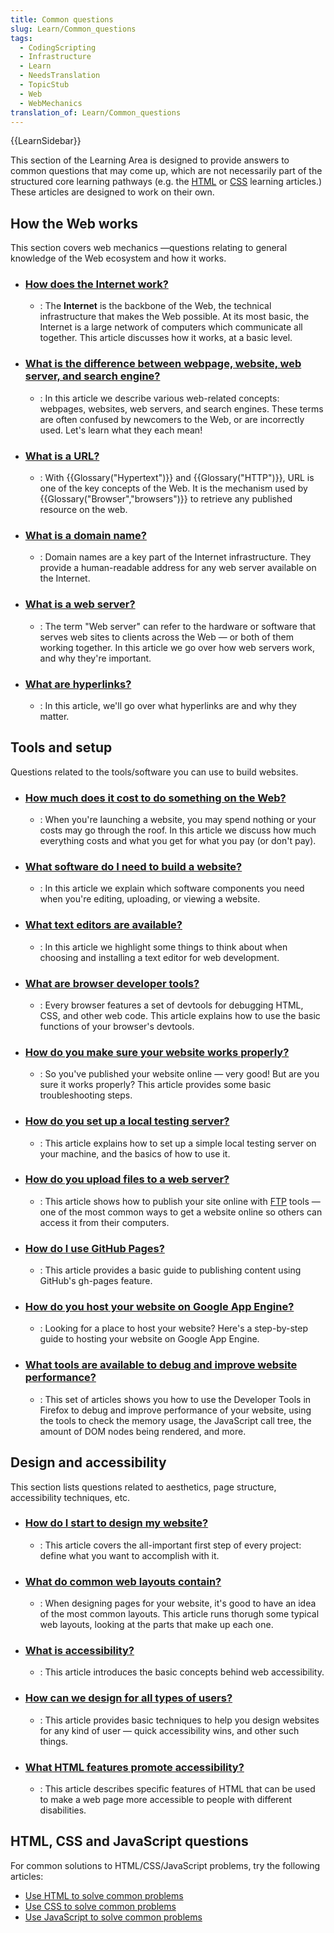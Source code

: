 ```yaml
---
title: Common questions
slug: Learn/Common_questions
tags:
  - CodingScripting
  - Infrastructure
  - Learn
  - NeedsTranslation
  - TopicStub
  - Web
  - WebMechanics
translation_of: Learn/Common_questions
---
```

{{LearnSidebar}}

This section of the Learning Area is designed to provide answers to common questions that may come up, which are not necessarily part of the structured core learning pathways (e.g. the [HTML](/de/docs/Learn/HTML) or [CSS](/de/docs/Learn/CSS) learning articles.) These articles are designed to work on their own.

## How the Web works

This section covers web mechanics —questions relating to general knowledge of the Web ecosystem and how it works.

- ### [How does the Internet work?](/de/docs/Learn/Common_questions/How_does_the_Internet_work)
  - : The **Internet** is the backbone of the Web, the technical infrastructure that makes the Web possible. At its most basic, the Internet is a large network of computers which communicate all together. This article discusses how it works, at a basic level.
- ### [What is the difference between webpage, website, web server, and search engine?](/de/docs/Learn/Common_questions/Pages_sites_servers_and_search_engines)
  - : In this article we describe various web-related concepts: webpages, websites, web servers, and search engines. These terms are often confused by newcomers to the Web, or are incorrectly used. Let's learn what they each mean!
- ### [What is a URL?](/de/docs/Learn/Common_questions/What_is_a_URL)
  - : With {{Glossary("Hypertext")}} and {{Glossary("HTTP")}}, URL is one of the key concepts of the Web. It is the mechanism used by {{Glossary("Browser","browsers")}} to retrieve any published resource on the web.
- ### [What is a domain name?](/de/docs/Learn/Common_questions/What_is_a_domain_name)
  - : Domain names are a key part of the Internet infrastructure. They provide a human-readable address for any web server available on the Internet.
- ### [What is a web server?](/de/docs/Learn/Common_questions/What_is_a_web_server)
  - : The term "Web server" can refer to the hardware or software that serves web sites to clients across the Web — or both of them working together. In this article we go over how web servers work, and why they're important.
- ### [What are hyperlinks?](/de/docs/Learn/Common_questions/What_are_hyperlinks)
  - : In this article, we'll go over what hyperlinks are and why they matter.

## Tools and setup

Questions related to the tools/software you can use to build websites.

- ### [How much does it cost to do something on the Web?](/de/docs/Learn/Common_questions/How_much_does_it_cost)
  - : When you're launching a website, you may spend nothing or your costs may go through the roof. In this article we discuss how much everything costs and what you get for what you pay (or don't pay).
- ### [What software do I need to build a website?](/de/docs/Learn/Common_questions/What_software_do_I_need)
  - : In this article we explain which software components you need when you're editing, uploading, or viewing a website.
- ### [What text editors are available?](/de/docs/Learn/Common_questions/Available_text_editors)
  - : In this article we highlight some things to think about when choosing and installing a text editor for web development.
- ### [What are browser developer tools?](/de/docs/Learn/Common_questions/What_are_browser_developer_tools)
  - : Every browser features a set of devtools for debugging HTML, CSS, and other web code. This article explains how to use the basic functions of your browser's devtools.
- ### [How do you make sure your website works properly?](/de/docs/Learn/Common_questions/Checking_that_your_web_site_is_working_properly)
  - : So you've published your website online — very good! But are you sure it works properly? This article provides some basic troubleshooting steps.
- ### [How do you set up a local testing server?](/de/docs/Learn/Common_questions/set_up_a_local_testing_server)
  - : This article explains how to set up a simple local testing server on your machine, and the basics of how to use it.
- ### [How do you upload files to a web server?](/de/docs/Learn/Common_questions/Upload_files_to_a_web_server)
  - : This article shows how to publish your site online with [FTP](/de/docs/Glossary/FTP "FTP: FTP (File Transfer Protocol) is the standard network protocol for transferring files from one host to another over the Internet through TCP.") tools — one of the most common ways to get a website online so others can access it from their computers.
- ### [How do I use GitHub Pages?](/de/docs/Learn/Common_questions/Using_GitHub_Pages)
  - : This article provides a basic guide to publishing content using GitHub's gh-pages feature.
- ### [How do you host your website on Google App Engine?](/en-US/Learn/Common_questions/How_do_you_host_your_website_on_Google_App_Engine)
  - : Looking for a place to host your website? Here's a step-by-step guide to hosting your website on Google App Engine.
- ### [What tools are available to debug and improve website performance?](/de/docs/Tools/Performance)
  - : This set of articles shows you how to use the Developer Tools in Firefox to debug and improve performance of your website, using the tools to check the memory usage, the JavaScript call tree, the amount of DOM nodes being rendered, and more.

## Design and accessibility

This section lists questions related to aesthetics, page structure, accessibility techniques, etc.

- ### [How do I start to design my website?](/de/docs/Learn/Common_questions/Thinking_before_coding)
  - : This article covers the all-important first step of every project: define what you want to accomplish with it.
- ### [What do common web layouts contain?](/de/docs/Learn/Common_questions/Common_web_layouts)
  - : When designing pages for your website, it's good to have an idea of the most common layouts. This article runs thorugh some typical web layouts, looking at the parts that make up each one.
- ### [What is accessibility?](/de/docs/Learn/Common_questions/What_is_accessibility)
  - : This article introduces the basic concepts behind web accessibility.
- ### [How can we design for all types of users?](/de/docs/Learn/Common_questions/Design_for_all_types_of_users)
  - : This article provides basic techniques to help you design websites for any kind of user — quick accessibility wins, and other such things.
- ### [What HTML features promote accessibility?](/de/docs/Learn/Common_questions/HTML_features_for_accessibility)
  - : This article describes specific features of HTML that can be used to make a web page more accessible to people with different disabilities.

## HTML, CSS and JavaScript questions

For common solutions to HTML/CSS/JavaScript problems, try the following articles:

- [Use HTML to solve common problems](/de/docs/Learn/HTML/Howto)
- [Use CSS to solve common problems](/de/docs/Learn/CSS/Howto)
- [Use JavaScript to solve common problems](/de/docs/Learn/JavaScript/Howto)
